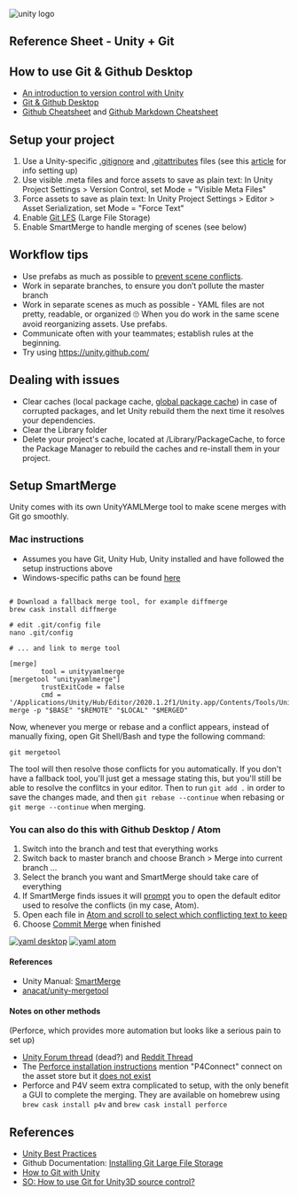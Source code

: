 

![unity logo](images/unity-logo-293w.png)

## Reference Sheet - Unity + Git




## How to use Git & Github Desktop

- [An introduction to version control with Unity](https://docs.google.com/presentation/d/1phoKp9d7BjhM0scs78rim6DtcUGoJAy4L31eDrR3zGE/edit#slide=id.g9b165dbc7b_0_0)
- [Git & Github Desktop](https://docs.google.com/presentation/d/1vtK6LoqwF4rQQZZy-ovuEgsYUwwMRXsqDVMOjAPSBt0/edit#slide=id.g9125938793_0_11)
- [Github Cheatsheet](https://github.github.com/training-kit/downloads/github-git-cheat-sheet.pdf) and [Github Markdown Cheatsheet](https://guides.github.com/pdfs/markdown-cheatsheet-online.pdf)




## Setup your project

1. Use a Unity-specific [.gitignore](https://github.com/github/gitignore/blob/master/Unity.gitignore) and [.gitattributes](https://gist.github.com/FullStackForger/fe2b3da81e60337757fe82d74ebf7d7a) files (see this [article](https://thoughtbot.com/blog/how-to-git-with-unity) for info setting up)
1. Use visible .meta files and force assets to save as plain text: In Unity Project Settings > Version Control, set Mode = "Visible Meta Files"
1. Force assets to save as plain text: In Unity Project Settings > Editor > Asset Serialization, set Mode = "Force Text"
1. Enable [Git LFS](https://git-lfs.github.com/) (Large File Storage)
1. Enable SmartMerge to handle merging of scenes (see below)


## Workflow tips

- Use prefabs as much as possible to [prevent scene conflicts](https://medium.com/helloiconic/5-must-read-tips-to-use-git-with-unity-e8a308aa83a4).
- Work in separate branches, to ensure you don’t pollute the master branch
- Work in separate scenes as much as possible - YAML files are not pretty, readable, or organized 🙄 When you do work in the same scene avoid reorganizing assets. Use prefabs.
- Communicate often with your teammates; establish rules at the beginning.
- Try using https://unity.github.com/


## Dealing with issues
- Clear caches (local package cache, [global package cache](https://docs.unity3d.com/Manual/upm-cache.html)) in case of corrupted packages, and let Unity rebuild them the next time it resolves your dependencies.
- Clear the Library folder
- Delete your project's cache, located at <project path>/Library/PackageCache, to force the Package Manager to rebuild the caches and re-install them in your project.





## Setup SmartMerge

Unity comes with its own UnityYAMLMerge tool to make scene merges with Git go smoothly.

### Mac instructions

- Assumes you have Git, Unity Hub, Unity <version> installed and have followed the setup instructions above
- Windows-specific paths can be found [here](https://github.com/anacat/unity-mergetool)

```

# Download a fallback merge tool, for example diffmerge
brew cask install diffmerge

# edit .git/config file
nano .git/config

# ... and link to merge tool

[merge]
        tool = unityyamlmerge
[mergetool "unityyamlmerge"]
        trustExitCode = false
        cmd = '/Applications/Unity/Hub/Editor/2020.1.2f1/Unity.app/Contents/Tools/UnityYAMLMerge' merge -p "$BASE" "$REMOTE" "$LOCAL" "$MERGED"

```

Now, whenever you merge or rebase and a conflict appears, instead of manually fixing, open Git Shell/Bash and type the following command:
```
git mergetool
```
The tool will then resolve those conflicts for you automatically. If you don't have a fallback tool, you'll just get a message stating this, but you'll still be able to resolve the conflitcs in your editor. Then to run `git add .` in order to save the changes made, and then `git rebase --continue` when rebasing or `git merge --continue` when merging.


### You can also do this with Github Desktop / Atom

1. Switch into the branch and test that everything works
1. Switch back to master branch and choose Branch > Merge into current branch ...
1. Select the branch you want and SmartMerge should take care of everything
1. If SmartMerge finds issues it will [prompt](images/git-resolve-yaml-desktop.png) you to open the default editor used to resolve the conflicts (in my case, Atom).
1. Open each file in [Atom and scroll to select which conflicting text to keep]((images/git-resolve-yaml-atom.png))
1. Choose [Commit Merge](images/git-resolve-yaml-desktop.png) when finished

[![yaml desktop](images/git-resolve-yaml-desktop-400w.png)](images/git-resolve-yaml-desktop.png)
[![yaml atom](images/git-resolve-yaml-atom-400w.png)](images/git-resolve-yaml-atom.png)


#### References

- Unity Manual: [SmartMerge](https://docs.unity3d.com/Manual/SmartMerge.html)
- [anacat/unity-mergetool](https://github.com/anacat/unity-mergetool)



#### Notes on other methods 

(Perforce, which provides more automation but looks like a serious pain to set up)

- [Unity Forum thread](https://forum.unity.com/threads/smart-merge-not-working.315903/) (dead?) and [Reddit Thread](https://www.reddit.com/r/Unity3D/comments/39bdq5/how_to_solve_scene_conflicts_with_unitys_smart/)
- The [Perforce installation instructions](https://www.perforce.com/video-tutorials/vcs/installing-and-configuring-p4connect-unity) mention "P4Connect" connect on the asset store 
but it [does not exist](https://assetstore.unity.com/?q=P4Connect&orderBy=1)
- Perforce and P4V seem extra complicated to setup, with the only benefit a GUI to complete the merging. They are available on homebrew using `brew cask install p4v` and `brew cask install perforce`





## References

- [Unity Best Practices](https://github.com/jaayap/Unity_Best_Practices/blob/master/En/Versioning.md/#versioning--git--unity)
- Github Documentation: [Installing Git Large File Storage
](https://docs.github.com/en/free-pro-team@latest/github/managing-large-files/installing-git-large-file-storage)
- [How to Git with Unity](https://thoughtbot.com/blog/how-to-git-with-unity)
- [SO: How to use Git for Unity3D source control?](https://stackoverflow.com/questions/18225126/how-to-use-git-for-unity3d-source-control)



